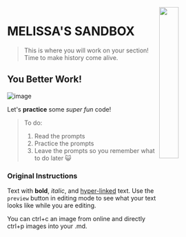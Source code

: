 <img align=right src="https://github.com/NSAWTraining/GithubProjectManagement/blob/main/sandbox/DRAFT_NSAWlogo_v2.png" width=30% height=30%>


# MELISSA'S SANDBOX

> This is where you will work on your section! Time to make history come alive. 

## You Better Work!
![image](https://user-images.githubusercontent.com/132677653/236913065-139e7e5d-c195-41c9-bdc5-a519900dd451.png)

Let's **practice** some _super_ _fun_ code!

>To do:
>1) Read the prompts
>2) Practice the prompts
>3) Leave the prompts so you remember what to do later
😺

### Original Instructions

Text with **bold**, _italic_, and [hyper-linked](https://ww2.amstat.org/meetings/wsds/2022/index.cfm) text. Use the `preview` button in editing mode to see what your text looks like while you are editing. 

You can ctrl+c an image from online and directly ctrl+p images into your .md. 
